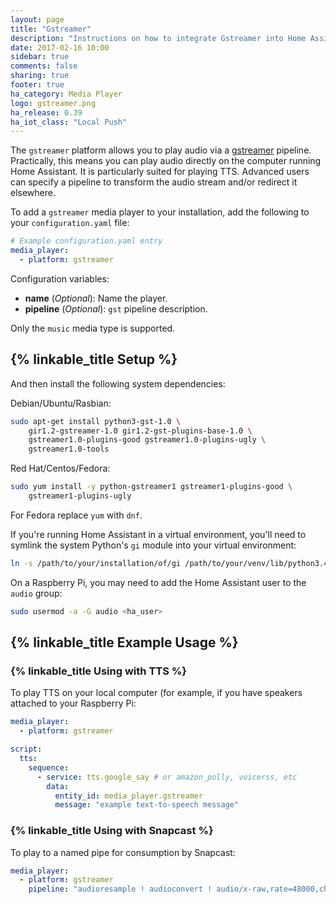 ```yaml
---
layout: page
title: "Gstreamer"
description: "Instructions on how to integrate Gstreamer into Home Assistant."
date: 2017-02-16 10:00
sidebar: true
comments: false
sharing: true
footer: true
ha_category: Media Player
logo: gstreamer.png
ha_release: 0.39
ha_iot_class: "Local Push"
---
```


The `gstreamer` platform allows you to play audio via a [gstreamer](https://gstreamer.freedesktop.org/) pipeline. Practically, this means you can play audio directly on the computer running Home Assistant. It is particularly suited for playing TTS. Advanced users can specify a pipeline to transform the audio stream and/or redirect it elsewhere.

To add a `gstreamer` media player to your installation, add the following to your `configuration.yaml` file:

```yaml
# Example configuration.yaml entry
media_player:
  - platform: gstreamer
```

Configuration variables:

- **name** (*Optional*): Name the player.
- **pipeline** (*Optional*): `gst` pipeline description.

Only the `music` media type is supported.

## {% linkable_title Setup %}

And then install the following system dependencies:

Debian/Ubuntu/Rasbian:

```bash
sudo apt-get install python3-gst-1.0 \
    gir1.2-gstreamer-1.0 gir1.2-gst-plugins-base-1.0 \
    gstreamer1.0-plugins-good gstreamer1.0-plugins-ugly \
    gstreamer1.0-tools
```

Red Hat/Centos/Fedora:

```bash
sudo yum install -y python-gstreamer1 gstreamer1-plugins-good \
    gstreamer1-plugins-ugly
```

For Fedora replace `yum` with `dnf`.

If you're running Home Assistant in a virtual environment, you'll need to symlink the system Python's `gi` module into your virtual environment:

```bash
ln -s /path/to/your/installation/of/gi /path/to/your/venv/lib/python3.4/site-packages
``` 

On a Raspberry Pi, you may need to add the Home Assistant user to the `audio` group:

```bash
sudo usermod -a -G audio <ha_user>
```

## {% linkable_title Example Usage %}
 
### {% linkable_title Using with TTS %}

To play TTS on your local computer (for example, if you have speakers attached to your Raspberry Pi:

```yaml
media_player:
  - platform: gstreamer

script:
  tts:
    sequence:
      - service: tts.google_say # or amazon_polly, voicerss, etc
        data:
          entity_id: media_player.gstreamer
          message: "example text-to-speech message"
```

### {% linkable_title Using with Snapcast %}

To play to a named pipe for consumption by Snapcast:

```yaml
media_player:
  - platform: gstreamer
    pipeline: "audioresample ! audioconvert ! audio/x-raw,rate=48000,channels=2,format=S16LE ! wavenc ! filesink location=/tmp/snapcast_gstreamer"
```
